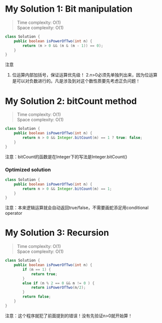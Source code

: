 # My Solution 1: Bit manipulation
> Time complexity: O(1) <br> Space complexity: O(1)
```Java
class Solution {
	public boolean isPowerOfTwo(int n) {
		return (n > 0 && (n & (n - 1)) == 0);
	}
}
```
注意<br>
1. 位运算内部加括号，保证运算优先级！ 
2.n>0必须先单独列出来，因为位运算是可以对负数进行的。凡是涉及到对这个数性质要先考虑正负问题！
# My Solution 2: bitCount method
> Time complexity: O(1) <br> Space complexity: O(1)
``` Java
class Solution {
    public boolean isPowerOfTwo(int n) {
        return n > 0 && Integer.bitCount(n) == 1 ? true: false;   
    }
}
```
注意：bitCount的函数是在Integer下的写法是Integer.bitCount()
### Optimized solution
``` Java
class Solution {
    public boolean isPowerOfTwo(int n) {
        return n > 0 && Integer.bitCount(n) == 1;   
    }
}
```
注意：本来逻辑运算就会自动返回true/false，不需要画蛇添足用conditional operator
# My Solution 3: Recursion
> Time complexity: O(1) <br> Space complexity: O(1)
``` Java
class Solution {
    public boolean isPowerOfTwo(int n) {
        if (n == 1) {
            return true;
        }
        else if (n % 2 == 0 && n != 0 ) {
            return isPowerOfTwo(n/2);
        }
        return false;
    }
}
```
注意：这个程序就犯了前面提到的错误！没有先验证n>0就开始算！
